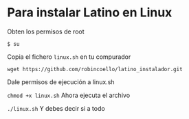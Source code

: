 # Para instalar Latino en Linux


Obten los permisos de root

`$ su`

Copia el fichero `linux.sh` en tu compurador

`wget https://github.com/robincoello/latino_instalador.git`

Dale permisos de ejecución a linux.sh

`
chmod +x linux.sh
`
Ahora ejecuta el archivo

`
./linux.sh
`
Y debes decir si a todo








